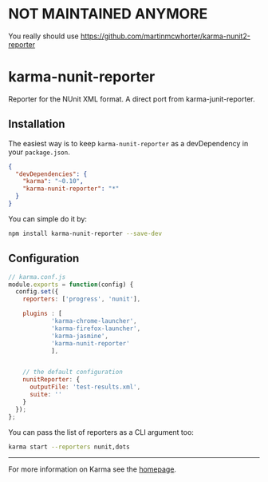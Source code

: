 # NOT MAINTAINED ANYMORE

You really should use https://github.com/martinmcwhorter/karma-nunit2-reporter

# karma-nunit-reporter

Reporter for the NUnit XML format. A direct port from karma-junit-reporter.

## Installation

The easiest way is to keep `karma-nunit-reporter` as a devDependency in your `package.json`.
```json
{
  "devDependencies": {
    "karma": "~0.10",
    "karma-nunit-reporter": "*"
  }
}
```

You can simple do it by:
```bash
npm install karma-nunit-reporter --save-dev
```

## Configuration
```js
// karma.conf.js
module.exports = function(config) {
  config.set({
    reporters: ['progress', 'nunit'],

    plugins : [
            'karma-chrome-launcher',
            'karma-firefox-launcher',
            'karma-jasmine',
            'karma-nunit-reporter'
            ],


    // the default configuration
    nunitReporter: {
      outputFile: 'test-results.xml',
      suite: ''
    }
  });
};
```

You can pass the list of reporters as a CLI argument too:
```bash
karma start --reporters nunit,dots
```

----

For more information on Karma see the [homepage].


[homepage]: http://karma-runner.github.com

